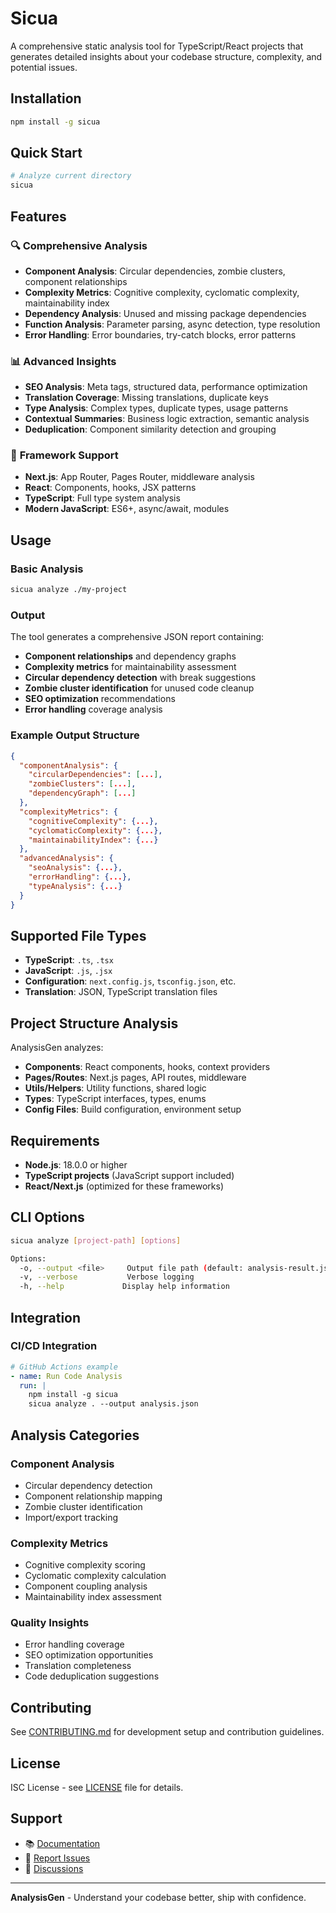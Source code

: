 # Sicua

A comprehensive static analysis tool for TypeScript/React projects that generates detailed insights about your codebase structure, complexity, and potential issues.

## Installation

```bash
npm install -g sicua
```

## Quick Start

```bash
# Analyze current directory
sicua
```

## Features

### 🔍 **Comprehensive Analysis**

- **Component Analysis**: Circular dependencies, zombie clusters, component relationships
- **Complexity Metrics**: Cognitive complexity, cyclomatic complexity, maintainability index
- **Dependency Analysis**: Unused and missing package dependencies
- **Function Analysis**: Parameter parsing, async detection, type resolution
- **Error Handling**: Error boundaries, try-catch blocks, error patterns

### 📊 **Advanced Insights**

- **SEO Analysis**: Meta tags, structured data, performance optimization
- **Translation Coverage**: Missing translations, duplicate keys
- **Type Analysis**: Complex types, duplicate types, usage patterns
- **Contextual Summaries**: Business logic extraction, semantic analysis
- **Deduplication**: Component similarity detection and grouping

### 🎯 **Framework Support**

- **Next.js**: App Router, Pages Router, middleware analysis
- **React**: Components, hooks, JSX patterns
- **TypeScript**: Full type system analysis
- **Modern JavaScript**: ES6+, async/await, modules

## Usage

### Basic Analysis

```bash
sicua analyze ./my-project
```

### Output

The tool generates a comprehensive JSON report containing:

- **Component relationships** and dependency graphs
- **Complexity metrics** for maintainability assessment
- **Circular dependency detection** with break suggestions
- **Zombie cluster identification** for unused code cleanup
- **SEO optimization** recommendations
- **Error handling** coverage analysis

### Example Output Structure

```json
{
  "componentAnalysis": {
    "circularDependencies": [...],
    "zombieClusters": [...],
    "dependencyGraph": [...]
  },
  "complexityMetrics": {
    "cognitiveComplexity": {...},
    "cyclomaticComplexity": {...},
    "maintainabilityIndex": {...}
  },
  "advancedAnalysis": {
    "seoAnalysis": {...},
    "errorHandling": {...},
    "typeAnalysis": {...}
  }
}
```

## Supported File Types

- **TypeScript**: `.ts`, `.tsx`
- **JavaScript**: `.js`, `.jsx`
- **Configuration**: `next.config.js`, `tsconfig.json`, etc.
- **Translation**: JSON, TypeScript translation files

## Project Structure Analysis

AnalysisGen analyzes:

- **Components**: React components, hooks, context providers
- **Pages/Routes**: Next.js pages, API routes, middleware
- **Utils/Helpers**: Utility functions, shared logic
- **Types**: TypeScript interfaces, types, enums
- **Config Files**: Build configuration, environment setup

## Requirements

- **Node.js**: 18.0.0 or higher
- **TypeScript projects** (JavaScript support included)
- **React/Next.js** (optimized for these frameworks)

## CLI Options

```bash
sicua analyze [project-path] [options]

Options:
  -o, --output <file>     Output file path (default: analysis-result.json)
  -v, --verbose           Verbose logging
  -h, --help             Display help information
```

## Integration

### CI/CD Integration

```yaml
# GitHub Actions example
- name: Run Code Analysis
  run: |
    npm install -g sicua
    sicua analyze . --output analysis.json
```

## Analysis Categories

### Component Analysis

- Circular dependency detection
- Component relationship mapping
- Zombie cluster identification
- Import/export tracking

### Complexity Metrics

- Cognitive complexity scoring
- Cyclomatic complexity calculation
- Component coupling analysis
- Maintainability index assessment

### Quality Insights

- Error handling coverage
- SEO optimization opportunities
- Translation completeness
- Code deduplication suggestions

## Contributing

See [CONTRIBUTING.md](CONTRIBUTING.md) for development setup and contribution guidelines.

## License

ISC License - see [LICENSE](LICENSE) file for details.

## Support

- 📚 [Documentation](https://github.com/yourusername/sicua/wiki)
- 🐛 [Report Issues](https://github.com/yourusername/sicua/issues)
- 💬 [Discussions](https://github.com/yourusername/sicua/discussions)

---

**AnalysisGen** - Understand your codebase better, ship with confidence.
